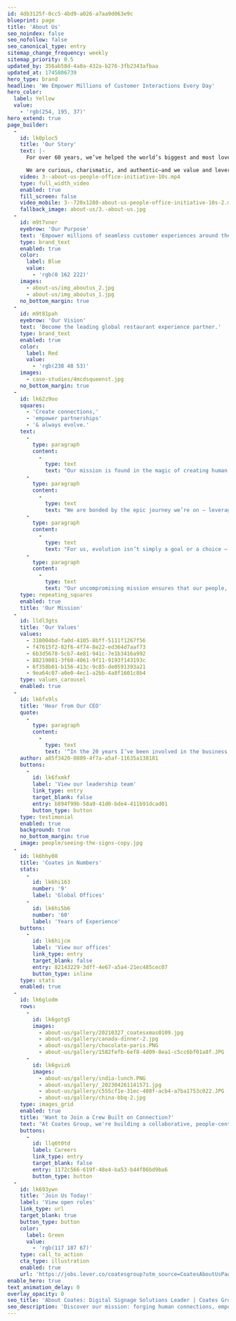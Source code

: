 ```yaml
---
id: 4db3125f-0cc5-4bd9-a026-a7aa9d063e9c
blueprint: page
title: 'About Us'
seo_noindex: false
seo_nofollow: false
seo_canonical_type: entry
sitemap_change_frequency: weekly
sitemap_priority: 0.5
updated_by: 356ab58d-4a8a-432a-b276-3fb2343afbaa
updated_at: 1745806739
hero_type: brand
headline: 'We Empower Millions of Customer Interactions Every Day'
hero_color:
  label: Yellow
  value:
    - 'rgb(254, 195, 37)'
hero_extend: true
page_builder:
  -
    id: lk0ploc5
    title: 'Our Story'
    text: |-
      For over 60 years, we’ve helped the world’s biggest and most loved brands simplify the complexity of connected restaurant operations and deliver millions of seamless customer experiences—every day. Our solutions have enabled impactful connections between some of the world’s most iconic brands and their customers. And throughout this time, we've proudly maintained the values of our family-founded business while cultivating the innovative spirit of a start-up. Today, this combination fuels our mission: Create connections, empower partnerships, and always evolve. 

      We are curious, charismatic, and authentic—and we value and leverage the diversity of our Crew. We are imaginers, kindness enthusiasts, experts, creators, thinkers, challengers, collaborators and over-achievers. And together, as a Crew, we are on a mission to become the leading global restaurant experience partner.
    video: 3--about-us-people-office-initiative-10s.mp4
    type: full_width_video
    enabled: true
    fill_screen: false
    video_mobile: 3--720x1280-about-us-people-office-initiative-10s-2.mp4
    fallback_image: about-us/3.-about-us.jpg
  -
    id: m9t7vner
    eyebrow: 'Our Purpose'
    text: 'Empower millions of seamless customer experiences around the world every day.'
    type: brand_text
    enabled: true
    color:
      label: Blue
      value:
        - 'rgb(0 162 222)'
    images:
      - about-us/img_aboutus_2.jpg
      - about-us/img_aboutus_1.jpg
    no_bottom_margin: true
  -
    id: m9t81pah
    eyebrow: 'Our Vision'
    text: 'Become the leading global restaurant experience partner.'
    type: brand_text
    enabled: true
    color:
      label: Red
      value:
        - 'rgb(238 48 53)'
    images:
      - case-studies/4mcdsqueenst.jpg
    no_bottom_margin: true
  -
    id: lk62z9oo
    squares:
      - 'Create connections,'
      - 'empower partnerships'
      - '& always evolve.'
    text:
      -
        type: paragraph
        content:
          -
            type: text
            text: "Our mission is found in the magic of creating human connections and building strong relationships. Which is why we pride ourselves on being more than just a place for our Crew to work and more than just a technology provider to our customers.\_"
      -
        type: paragraph
        content:
          -
            type: text
            text: "We are bonded by the epic journey we’re on — leveraging our creativity and passion to build strong partnerships that drive impactful solutions. It’s how we continuously simplify the complex operations of our partners, delivering unrivalled results, together.\_"
      -
        type: paragraph
        content:
          -
            type: text
            text: "For us, evolution isn’t simply a goal or a choice – it’s who we are. A strategic focus on the future, driven by insight, expertise and the desire to be better, means we’re always anticipating what’s next, pushing what’s possible and breaking boundaries to stay ahead in an ever-changing world.\_"
      -
        type: paragraph
        content:
          -
            type: text
            text: "Our uncompromising mission ensures that our people, partnerships and products are at the forefront of what we do, both now and in the future.\_"
    type: repeating_squares
    enabled: true
    title: 'Our Mission'
  -
    id: lldl3gts
    title: 'Our Values'
    values:
      - 310004bd-fa0d-4105-8bff-5111f1267f56
      - f47615f2-82f6-4f74-8e22-ed364d7aaf73
      - 6b3d5678-5cb7-4e81-941c-7e1b3416a992
      - 88219801-3f60-4061-9f11-9193f143193c
      - 6f358b01-b156-413c-9c85-de0591393a21
      - 9ea64c07-a0e0-4ec1-a2bb-4a8f1601c8b4
    type: values_carousel
    enabled: true
  -
    id: lk6fx9ls
    title: 'Hear from Our CEO'
    quote:
      -
        type: paragraph
        content:
          -
            type: text
            text: '“In the 20 years I’ve been involved in the business, we’ve seen many evolutions. What’s been constant through them all is the integrity, passion and connection shared across our Crew. It’s the relationships within Coates and with our partners that I love most about the business. Our Crew are truly at the heart of it all, and I’m proud to lead them both today and into the future.”'
    author: a85f3420-0809-4f7a-a5af-11635a138181
    buttons:
      -
        id: lk6fxmkf
        label: 'View our leadership team'
        link_type: entry
        target_blank: false
        entry: b894f99b-58a9-41d0-bde4-411b91dcad01
        button_type: button
    type: testimonial
    enabled: true
    background: true
    no_bottom_margin: true
    image: people/seeing-the-signs-copy.jpg
  -
    id: lk6hhy08
    title: 'Coates in Numbers'
    stats:
      -
        id: lk6hi163
        number: '9'
        label: 'Global Offices'
      -
        id: lk6hi5b6
        number: '60'
        label: 'Years of Experience'
    buttons:
      -
        id: lk6hijcm
        label: 'View our offices'
        link_type: entry
        target_blank: false
        entry: 82143229-3dff-4e67-a5a4-21ec485cec07
        button_type: inline
    type: stats
    enabled: true
  -
    id: lk6glodm
    rows:
      -
        id: lk6gotg5
        images:
          - about-us/gallery/20210327_coatesxmas0109.jpg
          - about-us/gallery/canada-dinner-2.jpg
          - about-us/gallery/chocolate-paris.PNG
          - about-us/gallery/1582fefb-6ef8-4d09-8ea1-c5cc6bf01a8f.JPG
      -
        id: lk6gviz6
        images:
          - about-us/gallery/india-lunch.PNG
          - about-us/gallery/_202304261141571.jpg
          - about-us/gallery/c555cf1e-31ec-408f-acb4-a7ba1753c022.JPG
          - about-us/gallery/china-bbq-2.jpg
    type: images_grid
    enabled: true
    title: 'Want to Join a Crew Built on Connection?'
    text: "At Coates Group, we're building a collaborative, people-centric culture like no other by putting our people at the forefront of everything we do. If you're dedicated to continuous learning and growth – and to delighting customers with exceptional experiences – we'd love to have you join the Crew."
    buttons:
      -
        id: llq6t0td
        label: Careers
        link_type: entry
        target_blank: false
        entry: 1172c566-619f-48e4-ba53-b44f86bd9ba6
        button_type: button
  -
    id: lk693ywn
    title: 'Join Us Today!'
    label: 'View open roles'
    link_type: url
    target_blank: true
    button_type: button
    color:
      label: Green
      value:
        - 'rgb(117 187 67)'
    type: call_to_action
    cta_type: illustration
    enabled: true
    url: 'https://jobs.lever.co/coatesgroup?utm_source=CoatesAboutUsPage&utm_medium=Button+Clicks+&utm_campaign=Lever+'
enable_hero: true
text_animation_delay: 0
overlay_opacity: 0
seo_title: 'About Coates: Digital Signage Solutions Leader | Coates Group'
seo_description: 'Discover our mission: forging human connections, empowering partnerships, and always pushing boundaries. Revolutionise brand tech experiences. Learn more!'
---
```

